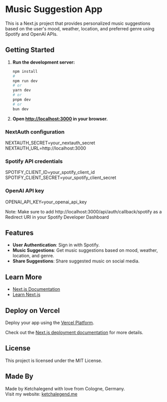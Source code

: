 # Music Suggestion App

This is a Next.js project that provides personalized music suggestions based on the user's mood, weather, location, and preferred genre using Spotify and OpenAI APIs.

## Getting Started

1. **Run the development server:**
   ```bash
   npm install
   #
   npm run dev
   # or
   yarn dev
   # or
   pnpm dev
   # or
   bun dev
   ```

2. **Open [http://localhost:3000](http://localhost:3000) in your browser.**

### NextAuth configuration
NEXTAUTH_SECRET=your_nextauth_secret
NEXTAUTH_URL=http://localhost:3000

### Spotify API credentials
SPOTIFY_CLIENT_ID=your_spotify_client_id
SPOTIFY_CLIENT_SECRET=your_spotify_client_secret

### OpenAI API key
OPENAI_API_KEY=your_openai_api_key

 Note: Make sure to add http://localhost:3000/api/auth/callback/spotify
 as a Redirect URI in your Spotify Developer Dashboard

## Features

- **User Authentication**: Sign in with Spotify.
- **Music Suggestions**: Get music suggestions based on mood, weather, location, and genre.
- **Share Suggestions**: Share suggested music on social media.



## Learn More

- [Next.js Documentation](https://nextjs.org/docs)
- [Learn Next.js](https://nextjs.org/learn)

## Deploy on Vercel

Deploy your app using the [Vercel Platform](https://vercel.com/new?utm_medium=default-template&filter=next.js&utm_source=create-next-app&utm_campaign=create-next-app-readme).

Check out the [Next.js deployment documentation](https://nextjs.org/docs/app/building-your-application/deploying) for more details.

## License

This project is licensed under the MIT License.

## Made By

Made by Ketchalegend with love from Cologne, Germany.  
Visit my website: [ketchalegend.me](https://ketchalegend.me)